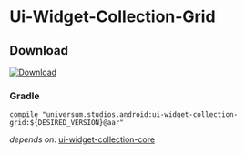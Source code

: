 Ui-Widget-Collection-Grid
===============

## Download ##
[![Download](https://api.bintray.com/packages/universum-studios/android/universum.studios.android%3Aui/images/download.svg)](https://bintray.com/universum-studios/android/universum.studios.android%3Aui/_latestVersion)

### Gradle ###

    compile "universum.studios.android:ui-widget-collection-grid:${DESIRED_VERSION}@aar"

_depends on:_
[ui-widget-collection-core](https://github.com/universum-studios/android_ui/tree/master/library-widget-collection-core)